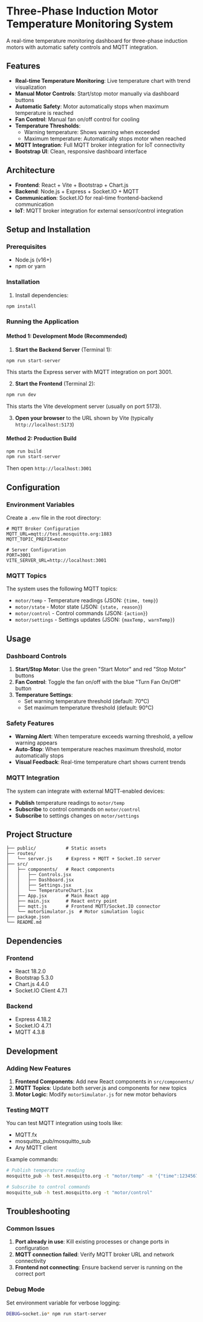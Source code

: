 # Three-Phase Induction Motor Temperature Monitoring System

A real-time temperature monitoring dashboard for three-phase induction motors with automatic safety controls and MQTT integration.

## Features

- **Real-time Temperature Monitoring**: Live temperature chart with trend visualization
- **Manual Motor Controls**: Start/stop motor manually via dashboard buttons
- **Automatic Safety**: Motor automatically stops when maximum temperature is reached
- **Fan Control**: Manual fan on/off control for cooling
- **Temperature Thresholds**: 
  - Warning temperature: Shows warning when exceeded
  - Maximum temperature: Automatically stops motor when reached
- **MQTT Integration**: Full MQTT broker integration for IoT connectivity
- **Bootstrap UI**: Clean, responsive dashboard interface

## Architecture

- **Frontend**: React + Vite + Bootstrap + Chart.js
- **Backend**: Node.js + Express + Socket.IO + MQTT
- **Communication**: Socket.IO for real-time frontend-backend communication
- **IoT**: MQTT broker integration for external sensor/control integration

## Setup and Installation

### Prerequisites
- Node.js (v16+)
- npm or yarn

### Installation

1. Install dependencies:
```bash
npm install
```

### Running the Application

#### Method 1: Development Mode (Recommended)

1. **Start the Backend Server** (Terminal 1):
```bash
npm run start-server
```
This starts the Express server with MQTT integration on port 3001.

2. **Start the Frontend** (Terminal 2):
```bash
npm run dev
```
This starts the Vite development server (usually on port 5173).

3. **Open your browser** to the URL shown by Vite (typically `http://localhost:5173`)

#### Method 2: Production Build

```bash
npm run build
npm run start-server
```
Then open `http://localhost:3001`

## Configuration

### Environment Variables

Create a `.env` file in the root directory:

```env
# MQTT Broker Configuration
MQTT_URL=mqtt://test.mosquitto.org:1883
MQTT_TOPIC_PREFIX=motor

# Server Configuration
PORT=3001
VITE_SERVER_URL=http://localhost:3001
```

### MQTT Topics

The system uses the following MQTT topics:

- `motor/temp` - Temperature readings (JSON: `{time, temp}`)
- `motor/state` - Motor state (JSON: `{state, reason}`)
- `motor/control` - Control commands (JSON: `{action}`)
- `motor/settings` - Settings updates (JSON: `{maxTemp, warnTemp}`)

## Usage

### Dashboard Controls

1. **Start/Stop Motor**: Use the green "Start Motor" and red "Stop Motor" buttons
2. **Fan Control**: Toggle the fan on/off with the blue "Turn Fan On/Off" button
3. **Temperature Settings**: 
   - Set warning temperature threshold (default: 70°C)
   - Set maximum temperature threshold (default: 90°C)

### Safety Features

- **Warning Alert**: When temperature exceeds warning threshold, a yellow warning appears
- **Auto-Stop**: When temperature reaches maximum threshold, motor automatically stops
- **Visual Feedback**: Real-time temperature chart shows current trends

### MQTT Integration

The system can integrate with external MQTT-enabled devices:

- **Publish** temperature readings to `motor/temp`
- **Subscribe** to control commands on `motor/control`
- **Subscribe** to settings changes on `motor/settings`

## Project Structure

```
├── public/           # Static assets
├── routes/
│   └── server.js     # Express + MQTT + Socket.IO server
├── src/
│   ├── components/   # React components
│   │   ├── Controls.jsx
│   │   ├── Dashboard.jsx
│   │   ├── Settings.jsx
│   │   └── TemperatureChart.jsx
│   ├── App.jsx       # Main React app
│   ├── main.jsx      # React entry point
│   ├── mqtt.js       # Frontend MQTT/Socket.IO connector
│   └── motorSimulator.js  # Motor simulation logic
├── package.json
└── README.md
```

## Dependencies

### Frontend
- React 18.2.0
- Bootstrap 5.3.0
- Chart.js 4.4.0
- Socket.IO Client 4.7.1

### Backend
- Express 4.18.2
- Socket.IO 4.7.1
- MQTT 4.3.8

## Development

### Adding New Features

1. **Frontend Components**: Add new React components in `src/components/`
2. **MQTT Topics**: Update both server.js and components for new topics
3. **Motor Logic**: Modify `motorSimulator.js` for new motor behaviors

### Testing MQTT

You can test MQTT integration using tools like:
- MQTT.fx
- mosquitto_pub/mosquitto_sub
- Any MQTT client

Example commands:
```bash
# Publish temperature reading
mosquitto_pub -h test.mosquitto.org -t "motor/temp" -m '{"time":1234567890,"temp":75.5}'

# Subscribe to control commands
mosquitto_sub -h test.mosquitto.org -t "motor/control"
```

## Troubleshooting

### Common Issues

1. **Port already in use**: Kill existing processes or change ports in configuration
2. **MQTT connection failed**: Verify MQTT broker URL and network connectivity
3. **Frontend not connecting**: Ensure backend server is running on the correct port

### Debug Mode

Set environment variable for verbose logging:
```bash
DEBUG=socket.io* npm run start-server
```
